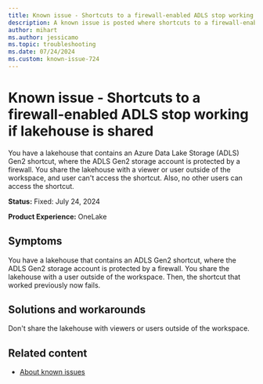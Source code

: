```yaml
---
title: Known issue - Shortcuts to a firewall-enabled ADLS stop working if lakehouse is shared
description: A known issue is posted where shortcuts to a firewall-enabled ADLS stop working if lakehouse is shared.
author: mihart
ms.author: jessicamo
ms.topic: troubleshooting  
ms.date: 07/24/2024
ms.custom: known-issue-724
---
```


# Known issue - Shortcuts to a firewall-enabled ADLS stop working if lakehouse is shared

You have a lakehouse that contains an Azure Data Lake Storage (ADLS) Gen2 shortcut, where the ADLS Gen2 storage account is protected by a firewall. You share the lakehouse with a viewer or user outside of the workspace, and user can't access the shortcut. Also, no other users can access the shortcut.

**Status:** Fixed: July 24, 2024

**Product Experience:** OneLake

## Symptoms

You have a lakehouse that contains an ADLS Gen2 shortcut, where the ADLS Gen2 storage account is protected by a firewall. You share the lakehouse with a user outside of the workspace. Then, the shortcut that worked previously now fails.

## Solutions and workarounds

Don't share the lakehouse with viewers or users outside of the workspace.

## Related content

- [About known issues](https://support.fabric.microsoft.com/known-issues)
